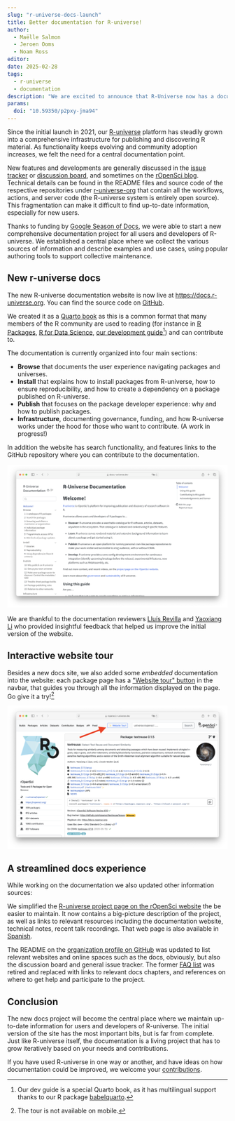 ```yaml
---
slug: "r-universe-docs-launch"
title: Better documentation for R-universe!
author:
  - Maëlle Salmon
  - Jeroen Ooms
  - Noam Ross
editor:
date: 2025-02-28
tags:
  - r-universe
  - documentation
description: "We are excited to announce that R-Universe now has a documentation website thanks to Google Season of Docs!"
params:
  doi: "10.59350/p2pxy-jma94"
---
```


Since the initial launch in 2021, our [R-universe](https://r-universe.dev) platform has steadily grown into a comprehensive infrastructure for publishing and discovering R material.
As functionality keeps evolving and community adoption increases, we felt the need for a central documentation point.

New features and developments are generally discussed in the [issue tracker](https://github.com/r-universe-org/help/issues) or [discussion board](https://github.com/r-universe-org/help/discussions), and sometimes on the [rOpenSci blog](/technotes/).
Technical details can be found in the README files and source code of the respective repositories under [r-universe-org](https://github.com/r-universe-org/) that contain all the workflows, actions, and server code (the R-universe system is entirely open source).
This fragmentation can make it difficult to find up-to-date information, especially for new users.

Thanks to funding by [Google Season of Docs](/blog/2024/04/12/gsod-announcement/), we were able to start a new comprehensive documentation project for all users and developers of R-universe.
We established a central place where we collect the various sources of information and describe examples and use cases, using popular authoring tools to support collective maintenance.

## New r-universe docs

The new R-universe documentation website is now live at <https://docs.r-universe.org>.
You can find the source code on [GitHub](https://github.com/r-universe-org/docs).

We created it as a [Quarto book](https://quarto.org/docs/books/) as this is a common format that many members of the R community are used to reading (for instance in [R Packages](https://r-pkgs.org/), [R for Data Science](https://r4ds.hadley.nz/), [our development guide](https://devguide.ropensci.org/)[^babelquarto]) and can contribute to.

The documentation is currently organized into four main sections:

- **Browse** that documents the user experience navigating packages and universes.
- **Install** that explains how to install packages from R-universe, how to ensure reproducibility, and how to create a dependency on a package published on R-universe.
- **Publish** that focuses on the package developer experience: why and how to publish packages.
- **Infrastructure**, documenting governance, funding, and how R-universe works under the hood for those who want to contribute. (A work in progress!)

In addition the website has search functionality, and features links to the GitHub repository where you can contribute to the documentation.

![screenshot of r-universe documentation website](docs.png)

[^babelquarto]: Our dev guide is a special Quarto book, as it has multilingual support thanks to our R package [babelquarto](https://docs.ropensci.org/babelquarto).

We are thankful to the documentation reviewers [Lluís Revilla](/author/lluís-revilla-sancho/) and [Yaoxiang Li](/author/yaoxiang-li/) who provided insightful feedback that helped us improve the initial version of the website.

## Interactive website tour

Besides a new docs site, we also added some *embedded* documentation into the website: each package page has a ["Website tour" button](https://docs.r-universe.dev/browse/packages.html#website-tour) in the navbar, that guides you through all the information displayed on the page.
Go give it a try![^mobile]

[![screenshot of r-universe dashboard](textreuse.png)](https://ropensci.r-universe.dev/textreuse)

[^mobile]: The tour is not available on mobile.

## A streamlined docs experience

While working on the documentation we also updated other information sources:

We simplified the [R-universe project page on the rOpenSci website](/r-universe) the be easier to maintain. It now contains a big-picture description of the project, as well as links to relevant resources including the documentation website, technical notes, recent talk recordings.
That web page is also available in [Spanish](/es/r-universe/).

The README on the [organization profile on GitHub](https://github.com/r-universe-org/) was updated to list relevant websites and online spaces such as the docs, obviously, but also the discussion board and general issue tracker.
The former [FAQ list](https://github.com/r-universe-org/help) was retired and replaced with links to relevant docs chapters, and references on where to get help and participate to the project.

## Conclusion

The new docs project will become the central place where we maintain up-to-date information for users and developers of R-universe.
The initial version of the site has the most important bits, but is far from complete.
Just like R-universe itself, the documentation is a living project that has to grow iteratively based on your needs and contributions.

If you have used R-universe in one way or another, and have ideas on how documentation could be improved, we welcome your [contributions](https://docs.r-universe.dev/#contributing-to-this-guide).


